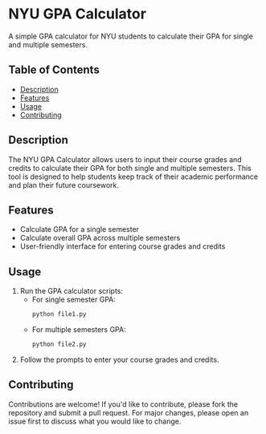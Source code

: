 # NYU GPA Calculator

A simple GPA calculator for NYU students to calculate their GPA for single and multiple semesters.

## Table of Contents
- [Description](#description)
- [Features](#features)
- [Usage](#usage)
- [Contributing](#contributing)

## Description

The NYU GPA Calculator allows users to input their course grades and credits to calculate their GPA for both single and multiple semesters. This tool is designed to help students keep track of their academic performance and plan their future coursework.

## Features

- Calculate GPA for a single semester
- Calculate overall GPA across multiple semesters
- User-friendly interface for entering course grades and credits

## Usage

1. Run the GPA calculator scripts:
   - For single semester GPA:
     ```bash
     python file1.py
     ```
   - For multiple semesters GPA:
     ```bash
     python file2.py
     ```
2. Follow the prompts to enter your course grades and credits.

## Contributing

Contributions are welcome! If you'd like to contribute, please fork the repository and submit a pull request. For major changes, please open an issue first to discuss what you would like to change.
